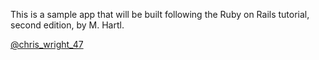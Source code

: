 This is a sample app that will be built following the Ruby on Rails tutorial, second edition, by M. Hartl.

[@chris_wright_47](www.twitter.com/chris_wright_47)